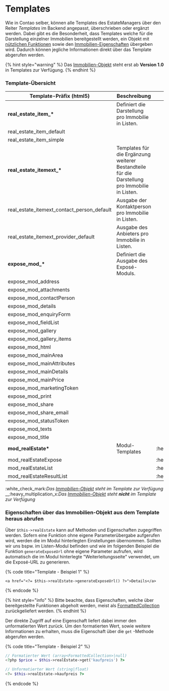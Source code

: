 # Templates

Wie in Contao selber, können alle Templates des EstateManagers über den Reiter _Templates_ im Backend angepasst, überschrieben oder ergänzt werden. Dabei gibt es die Besonderheit, dass Templates welche für die Darstellung einzelner Immobilien bereitgestellt werden, ein Objekt mit [nützlichen Funktionen](immobilien-eigenschaften/immobilien-objekt.md) sowie den [Immobilien-Eigenschaften](immobilien-eigenschaften/) übergeben wird. Dadurch können jegliche Informationen direkt über das Template abgerufen werden.

{% hint style="warning" %}
Das [Immobilien-Objekt](immobilien-eigenschaften/immobilien-objekt.md) steht erst ab **Version 1.0** in Templates zur Verfügung.
{% endhint %}

### Template-Übersicht

| Template-Präfix (html5)                         | Beschreibung                                                                                   |                             |
| ----------------------------------------------- | ---------------------------------------------------------------------------------------------- | --------------------------: |
| **real\_estate\_item\_\***                      | Definiert die Darstellung pro Immobilie in Listen.                                             |        :white\_check\_mark: |
| real\_estate\_item\_default                     |                                                                                                |        :white\_check\_mark: |
| real\_estate\_item\_simple                      |                                                                                                |        :white\_check\_mark: |
| **real\_estate\_itemext\_\***                   | Templates für die Ergänzung weiterer Bestandteile für die Darstellung pro Immobilie in Listen. |        :white\_check\_mark: |
| real\_estate\_itemext\_contact\_person\_default | Ausgabe der Kontaktperson pro Immobilie in Listen.                                             |        :white\_check\_mark: |
| real\_estate\_itemext\_provider\_default        | Ausgabe des Anbieters pro Immobilie in Listen.                                                 |        :white\_check\_mark: |
| **expose\_mod\_\***                             | Definiert die Ausgabe des Exposé-Moduls.                                                       |        :white\_check\_mark: |
| expose\_mod\_address                            |                                                                                                |        :white\_check\_mark: |
| expose\_mod\_attachments                        |                                                                                                |        :white\_check\_mark: |
| expose\_mod\_contactPerson                      |                                                                                                |        :white\_check\_mark: |
| expose\_mod\_details                            |                                                                                                |        :white\_check\_mark: |
| expose\_mod\_enquiryForm                        |                                                                                                |        :white\_check\_mark: |
| expose\_mod\_fieldList                          |                                                                                                |        :white\_check\_mark: |
| expose\_mod\_gallery                            |                                                                                                |        :white\_check\_mark: |
| expose\_mod\_gallery\_items                     |                                                                                                |        :white\_check\_mark: |
| expose\_mod\_html                               |                                                                                                |        :white\_check\_mark: |
| expose\_mod\_mainArea                           |                                                                                                |        :white\_check\_mark: |
| expose\_mod\_mainAttributes                     |                                                                                                |        :white\_check\_mark: |
| expose\_mod\_mainDetails                        |                                                                                                |        :white\_check\_mark: |
| expose\_mod\_mainPrice                          |                                                                                                |        :white\_check\_mark: |
| expose\_mod\_marketingToken                     |                                                                                                |        :white\_check\_mark: |
| expose\_mod\_print                              |                                                                                                |        :white\_check\_mark: |
| expose\_mod\_share                              |                                                                                                |        :white\_check\_mark: |
| expose\_mod\_share\_email                       |                                                                                                |        :white\_check\_mark: |
| expose\_mod\_statusToken                        |                                                                                                |        :white\_check\_mark: |
| expose\_mod\_texts                              |                                                                                                |        :white\_check\_mark: |
| expose\_mod\_title                              |                                                                                                |        :white\_check\_mark: |
| **mod\_realEstate\***                           | Modul-Templates                                                                                | :heavy\_multiplication\_x:  |
| mod\_realEstateExpose                           |                                                                                                |  :heavy\_multiplication\_x: |
| mod\_realEstateList                             |                                                                                                |  :heavy\_multiplication\_x: |
| mod\_realEstateResultList                       |                                                                                                |  :heavy\_multiplication\_x: |

:white\_check\_mark:_Das_ [_Immobilien-Objekt_](immobilien-eigenschaften/immobilien-objekt.md) _steht im Template zur Verfügung_\
__:heavy\_multiplication\_x:_Das_ [_Immobilien-Objekt_](immobilien-eigenschaften/immobilien-objekt.md) _steht **nicht** im Template zur Verfügung_

### Eigenschaften über das Immobilien-Objekt aus dem Template heraus abrufen

Über `$this->realEstate` kann auf Methoden und Eigenschaften zugegriffen werden. Sofern eine Funktion ohne eigene Parameterübergabe aufgerufen wird, werden die im Modul hinterlegten Einstellungen übernommen. Sollten wir uns bspw. im Listen-Modul befinden und wie im folgenden Beispiel die Funktion `generateExposeUrl` ohne eigene Parameter aufrufen, wird automatisch die im Modul hinterlegte "Weiterleitungsseite" verwendet, um die Exposé-URL zu generieren.

{% code title="Template - Beispiel 1" %}
```markup
<a href="<?= $this->realEstate->generateExposeUrl() ?>">Details</a>
```
{% endcode %}

{% hint style="info" %}
Bitte beachte, dass Eigenschaften, welche über bereitgestellte Funktionen abgeholt werden, meist als [FormattedCollection](immobilien-eigenschaften/formattedcollection.md) zurückgeliefert werden.
{% endhint %}

Der direkte Zugriff auf eine Eigenschaft liefert dabei immer den unformatierten Wert zurück. Um den formatierten Wert, sowie weitere Informationen zu erhalten, muss die Eigenschaft über die `get` -Methode abgerufen werden.

{% code title="Template - Beispiel 2" %}
```php
// Formatierter Wert (array<FormattedCollection>|null)
<?php $price = $this->realEstate->get('kaufpreis') ?> 

// Unformatierter Wert (string|float)
<?= $this->realEstate->kaufpreis ?>
```
{% endcode %}
